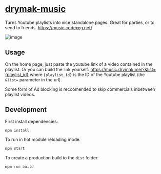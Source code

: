 # [drymak-music](https://music.codexeg.net/)

Turns Youtube playlists into nice standalone pages. Great for parties, or to send to friends. https://music.codexeg.net/

![image](https://user-images.githubusercontent.com/4929974/89713446-93b6c180-d98f-11ea-8f5e-33f5e847c11c.png)

## Usage

On the home page, just paste the youtube link of a video contained in the playlist. Or you can build the link yourself: https://music.drymak.me/?&list={playlist_id} where `{playlist_id}` is the ID of the Youtube playlist (the `&list=` parameter in the url).


Some form of Ad blocking is reccomended to skip commercials inbetween playlist videos.

## Development

First install dependencies:

```sh
npm install
```

To run in hot module reloading mode:

```sh
npm start
```

To create a production build to the `dist` folder:

```sh
npm run build
```

